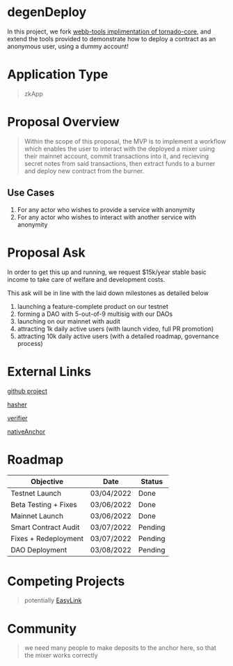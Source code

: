 # degenDeploy

In this project, we fork [webb-tools implimentation of tornado-core](https://github.com/webb-tools/tornado-core), and extend the tools provided to demonstrate how to deploy a contract as an anonymous user, using a dummy account!

# Application Type

> zkApp

# Proposal Overview

> Within the scope of this proposal, the MVP is to implement a workflow which enables the user to interact with the deployed a mixer using their mainnet account, commit transactions into it, and recieving secret notes from said transactions, then extract funds to a burner and deploy new contract from the burner.

## Use Cases

1. For any actor who wishes to provide a service with anonymity
2. For any actor who wishes to interact with another service with anonymity

# Proposal Ask

In order to get this up and running, we request $15k/year stable basic income to take care of welfare and development costs.

This ask will be in line with the laid down milestones as detailed below

1. launching a feature-complete product on our testnet
2. forming a DAO with 5-out-of-9 multisig with our DAOs
3. launching on our mainnet with audit
4. attracting 1k daily active users (with launch video, full PR promotion)
5. attracting 10k daily active users (with a detailed roadmap, governance process)

# External Links

[github project](https://github.com/alienflip/degenDeploy/tree/mainnet)

[hasher](https://explorer.harmony.one/tx/0x26dfacf06de2d5968f2af6a641ff33b8b3bf7818ccdc21db9191ba024f332094)

[verifier](https://explorer.harmony.one/tx/0x840c5b3b9bd41b4c1390492f9026dbf24c3cdb8c6e65ff0d6fdb21533dc3c706)

[nativeAnchor](https://explorer.harmony.one/tx/0x192587c181a0b0edd064878db832d52dd580f675e79916b0a7e2e98b76f69a2b)

# Roadmap

| Objective | Date | Status 
| ---- | ---- | ----------- 
| Testnet Launch | 03/04/2022 | Done 
| Beta Testing + Fixes | 03/06/2022 | Done
| Mainnet Launch | 03/06/2022 | Done
| Smart Contract Audit | 03/07/2022 | Pending
| Fixes + Redeployment | 03/07/2022 | Pending
| DAO Deployment | 03/08/2022 | Pending 

# Competing Projects

> potentially [EasyLink](https://talk.harmony.one/t/easylink-receive-payments-without-exposing-your-crypto-history/18314)

# Community

> we need many people to make deposits to the anchor here, so that the mixer works correctly
